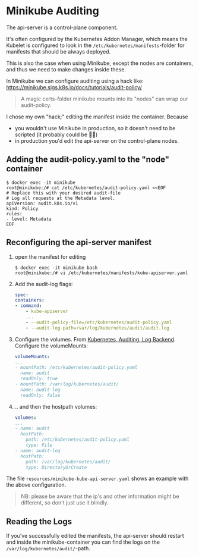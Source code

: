 # Minikube Auditing

The api-server is a control-plane component.

It's often configured by the Kubernetes Addon Manager,
which means the Kubelet is configured to look in the
`/etc/kubernetes/manifests`-folder for manifests that should be always deployed.

This is also the case when using Minikube, except the nodes are containers,
and thus we need to make changes inside these.

In Minikube we can configure auditing using a hack like:
<https://minikube.sigs.k8s.io/docs/tutorials/audit-policy/>

> A magic certs-folder minikube mounts into its "nodes"
> can wrap our audit-policy.

I chose my own "hack;" editing the manifest inside the container. Because

- you wouldn't use Minikube in production, so it doesn't need to be scripted
    (it probably could be 🤷‍♂️)
- in production you'd edit the api-server on the control-plane nodes.


## Adding the audit-policy.yaml to the "node" container

```shell
$ docker exec -it minikube
root@minikube:/# cat /etc/kubernetes/audit-policy.yaml <<EOF
# Replace this with your desired audit-file
# Log all requests at the Metadata level.
apiVersion: audit.k8s.io/v1
kind: Policy
rules:
- level: Metadata
EOF
```

## Reconfiguring the api-server manifest

1. open the manifest for editing

    ```shell
    $ docker exec -it minikube bash
    root@minikube:/# vi /etc/kubernetes/manifests/kube-apiserver.yaml
    ```

2. Add the audit-log flags:

    ```yaml
    spec:
    containers:
    - command:
        - kube-apiserver
        ...
        - --audit-policy-file=/etc/kubernetes/audit-policy.yaml
        - --audit-log-path=/var/log/kubernetes/audit/audit.log
    ```

3. Configure the volumes.
    From [Kubernetes, Auditing, Log Backend](https://kubernetes.io/docs/tasks/debug/debug-cluster/audit/).
    Configure the volumeMounts:

    ```yaml
    volumeMounts:
    ...
    - mountPath: /etc/kubernetes/audit-policy.yaml
      name: audit
      readOnly: true
    - mountPath: /var/log/kubernetes/audit/
      name: audit-log
      readOnly: false
    ```

1. .. and then the hostpath volumes:

    ```yaml
    volumes:
    ...
    - name: audit
      hostPath:
        path: /etc/kubernetes/audit-policy.yaml
        type: File
    - name: audit-log
      hostPath:
        path: /var/log/kubernetes/audit/
        type: DirectoryOrCreate
    ```

The file `resources/minikube-kube-api-server.yaml` shows an example
with the above configuration.

> NB: please be aware that the ip's and other information
>  might be different, so don't just use it blindly.

## Reading the Logs

If you've successfully edited the manifests,
the api-server should restart and inside the minikube-container
you can find the logs on the `/var/log/kubernetes/audit/`-path.
